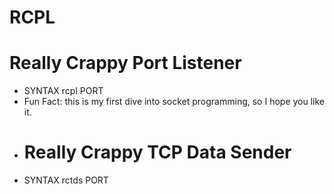 # RCPL
# Really Crappy Port Listener
* SYNTAX rcpl PORT
* Fun Fact: this is my first dive into socket programming, so I hope you like it.
* # Really Crappy TCP Data Sender
* SYNTAX rctds PORT
